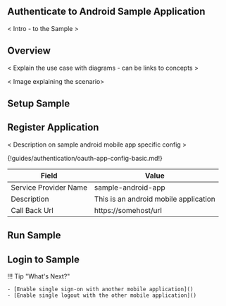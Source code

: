 ## Authenticate to Android Sample Application

< Intro - to the Sample >

## Overview
 < Explain the use case with diagrams - can be links to concepts > 
 
 < Image explaining the scenario>
 
## Setup Sample


## Register Application

 < Description on sample android mobile app specific config >

{!guides/authentication/oauth-app-config-basic.md!}

| Field                 | Value         | 
| --------------------- | ------------- | 
| Service Provider Name | sample-android-app  |
| Description           | This is an android  mobile application  | 
| Call Back Url         | https://somehost/url  | 


## Run Sample

## Login to Sample

!!! Tip "What's Next?"

    - [Enable single sign-on with another mobile application]()
    - [Enable single logout with the other mobile application]()
